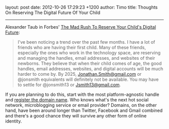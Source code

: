 layout: post
date: 2012-10-26 17:29:23 +1200
author: Timo
title: Thoughts On Reserving The Digital Future Of Your Child


----

Alexander Taub in Forbes' [The Mad Rush To Reserve Your Child's Digital Future](http://www.forbes.com/sites/alextaub/2012/10/25/the-mad-rush-to-reserve-your-childs-digital-future):

> I've been noticing a trend over the past few months. I have a lot of friends who are having their first child. Many of these friends, especially the ones who work in the technology space, are reserving and managing the handles, email addresses, and websites of their newborns. They believe that when their child comes of age, the good handles, email addresses, websites, and digital accounts will be much harder to come by. By 2025, Jonathan.Smith@gmail.com or @jonsmith equivalents will definitely not be available. You may have to settle for @jonsmith13 or Jsmith13@gmail.com.

If you are planning to do this, start with the most platform-agnostic handle and [register the domain name](https://iwantmyname.com). Who knows what's the next hot social network, microblogging service or email provider? Domains, on the other hand, have been around longer than Twitter, Facebook and Gmail combined and there's a good chance they will survive any other form of online identity.
